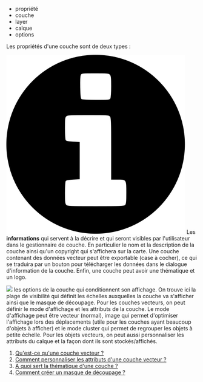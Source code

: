 - propriété
- couche
- layer
- calque
- options

Les propriétés d'une couche sont de deux types : 

<img class="icon" src="../../img/info-circle.svg" /> Les **informations** qui servent à la décrire et qui seront visibles par l'utilisateur dans le gestionnaire de couche. En particulier le nom et la description de la couche ainsi qu'un copyright qui s'affichera sur la carte. 
Une couche contenant des données vecteur peut être exportable (case à cocher), ce qui se traduira par un bouton pour télécharger les données dans le dialogue d'information de la couche.
Enfin, une couche peut avoir une thématique et un logo.

<img class="icon" src="../../img/configuration.svg" /> les options de la couche qui conditionnent son affichage.
On trouve ici la plage de visibilité qui définit les échelles auxquelles la couche va s'afficher ainsi que le masque de découpage.
Pour les couches vecteurs, on peut définir le mode d'affichage et les attributs de la couche.
Le mode d'affichage peut être vecteur (normal), image qui permet d'optimiser l'affichage lors des déplacements (utile pour les couches ayant beaucoup d'objets à afficher) et le mode cluster qui permet de regrouper les objets à petite échelle.
Pour les objets vecteurs, on peut aussi personnaliser les attributs du calque et la façon dont ils sont stockés/affichés.

1. [Qu'est-ce qu'une couche vecteur ?](./Qu'est-ce_qu'une_couche_vecteur.md)
1. [Comment personnaliser les attributs d'une couche vecteur ?](./Comment_personnaliser_les_attributs_d'une_couche_vecteur.md)
1. [A quoi sert la thématique d'une couche ?](./A_quoi_sert_la_thématique_d'une_couche.md)
1. [Comment créer un masque de découpage ?](./Comment_créer_un_masque_de_découpage.md)